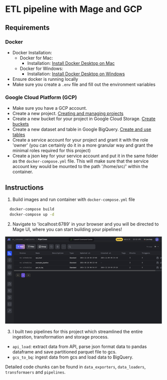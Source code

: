 # ETL pipeline with Mage and GCP

## Requirements

### Docker

- Docker Installation:
    - Docker for Mac: 
        - Installation: [Install Docker Desktop on Mac](https://docs.docker.com/desktop/install/mac-install/)
    - Docker for Windows: 
        - Installation: [Install Docker Desktop on Windows](https://docs.docker.com/desktop/install/windows-install/)
- Ensure docker is running locally
- Make sure you create a `.env` file and fill out the environment variables

### Google Cloud Platform (GCP)

- Make sure you have a GCP account.
- Create a new project. [Creating and managing projects](https://cloud.google.com/resource-manager/docs/creating-managing-projects)
- Create a new bucket for your project in Google Cloud Storage. [Create buckets](https://cloud.google.com/storage/docs/creating-buckets)
- Create a new dataset and table in Google BigQuery. [Create and use tables](https://cloud.google.com/bigquery/docs/tables)
- Create a service account for your project and grant it with the role 'owner' (you can certainly do it in a more granular way and grant the minimal roles required for this project)
- Create a json key for your service account and put it in the same folder as the ``docker-compose.yml`` file. This will make sure that the service account key would be mounted to the path '/home/src/' within the container. 

## Instructions

1. Build images and run container with ``docker-compose.yml`` file

```bash
  docker-compose build
  docker-compose up -d
```

2. Navigate to 'localhost:6789' in your browser and you will be directed to Mage UI, where you can start building your pipelines!

![Mage UI](../img/Mage_UI.png)

3. I built two pipelines for this project which streamlined the entire ingestion, transformation and storage process.

- `api_load`: extract data from API, parse json format data to pandas dataframe and save partitioned parquet file to gcs. 
- `gcs_to_bq`:  ingest data from gcs and load data to BigQuery.

Detailed code chunks can be found in `data_exporters`, `data_loaders`, `transformaers` and `pipelines`.
